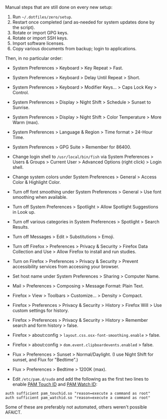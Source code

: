 Manual steps that are still done on every new setup:

1. Run `~/.dotfiles/zero/setup`.
2. Restart once completed (and as-needed for system updates done by the script).
3. Rotate or import GPG keys.
4. Rotate or import SSH keys.
5. Import software licenses.
6. Copy various documents from backup; login to applications.

Then, in no particular order:

- System Preferences > Keyboard > Key Repeat > Fast.

- System Preferences > Keyboard > Delay Until Repeat > Short.

- System Preferences > Keyboard > Modifier Keys... > Caps Lock Key > Control.

- System Preferences > Display > Night Shift > Schedule > Sunset to Sunrise.

- System Preferences > Display > Night Shift > Color Temperature > More Warm
  (max).

- System Preferences > Language & Region > Time format > 24-Hour Time.

- System Preferences > GPG Suite > Remember for 86400.

- Change login shell to `/usr/local/bin/fish` via System Preferences > Users &
  Groups > Current User > Advanced Options (right click) > Login shell.

- Change system colors under System Preferences > General > Access Color &
  Highlight Color.

- Turn off font smoothing under System Preferences > General > Use font
  smoothing when available.

- Turn off System Preferences > Spotlight > Allow Spotlight Suggestions in Look
  up.

- Turn off various categories in System Preferences > Spotlight > Search
  Results.

- Turn off Messages > Edit > Substitutions > Emoji.

- Turn off Firefox > Preferences > Privacy & Security > Firefox Data Collection
  and Use > Allow Firefox to install and run studies.

- Turn on Firefox > Preferences > Privacy & Security > Prevent accessibility
  services from accessing your browser.

- Set host name under System Preferences > Sharing > Computer Name.

- Mail > Preferences > Composing > Message Format: Plain Text.

- Firefox > View > Toolbars > Customize... > Density > Compact.

- Firefox > Preferences > Privacy & Security > History > Firefox Will > Use
  custom settings for history.

- Firefox > Preferences > Privacy & Security > History > Remember search and
  form history > false.

- Firefox > about:config > `layout.css.osx-font-smoothing.enable` > false.

- Firefox > about:config > `dom.event.clipboardevents.enabled` > false.

- Flux > Preferences > Sunset > Normal/Daylight. (I use Night Shift for sunset,
  and Flux for "Bedtime".)

- Flux > Preferences > Bedtime > 1200K (max).

- Edit `/etc/pam.d/sudo` and add the following as the first two lines to enable
  [PAM Touch ID](https://github.com/Reflejo/pam-touchID) and [PAM Watch
  ID](https://github.com/biscuitehh/pam-watchid):

```
auth sufficient pam_touchid.so "reason=execute a command as root"
auth sufficient pam_watchid.so "reason=execute a command as root"
```

Some of these are preferably not automated, others weren't possible AFAICT.
